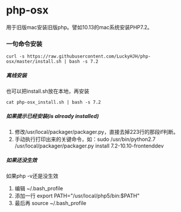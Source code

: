 # php-osx
用于旧版mac安装旧版php。譬如10.13的mac系统安装PHP7.2。

### 一句命令安装
```
curl -s https://raw.githubusercontent.com/LuckyHJH/php-osx/master/install.sh | bash -s 7.2
```

##### 离线安装
也可以把install.sh放在本地，再安装
```
cat php-osx_install.sh | bash -s 7.2
```

##### 如果提示已经安装(is already installed)
1. 修改/usr/local/packager/packager.py，直接去掉223行的那段if判断。
2. 手动执行打印出来的关键命令，如：sudo /usr/bin/python2.7 /usr/local/packager/packager.py install 7.2-10.10-frontenddev

##### 如果还没生效
如果php -v还是没生效
1. 编辑 ~/.bash_profile
2. 添加一行 export PATH="/usr/local/php5/bin:$PATH"
3. 最后再 source ~/.bash_profile
